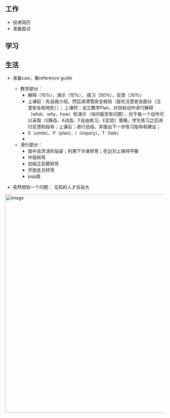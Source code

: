 ## 工作
- 投递简历
- 准备面试
  
## 学习

## 生活
- 准备casi，看reference guide
  - 教学部分：
    - 解释（10%），演示（10%）， 练习（50%），反馈（30%）
    - 上课前：先自我介绍，然后讲滑雪安全规则（首先注意安全部分（注意安全和地形））； 上课时：设立教学Plan，对目标动作进行解释（what、why、how）和演示（询问是否有问题），对于每一个动作可以采取（S静态、A动态、F自由练习、E实验）策略，学生练习之后进行反馈和指导；上课后：进行总结，并提出下一步练习指导和建议；
    - S（smile）、P（plan）、I（inquiry）、T（talk）
    - 
  - 滑行部分：
    - 居中且灵活的站姿；利用下半身转弯；在边刃上保持平衡
    - 中级转弯
    - 初级正反脚转弯
    - 开放走刃转弯
    - pop跳 
  

- 突然想到一个问题： 无知的人才会自大


<img width="690" alt="image" src="https://github.com/jiayit/Weekly/assets/18300143/1206617a-472e-4d38-8402-e348a01b19bc">
